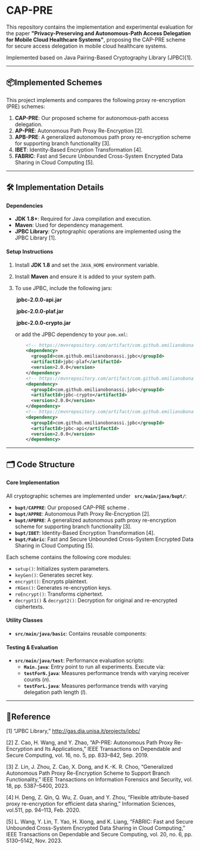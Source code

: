 # CAP-PRE

This repository contains the implementation and experimental evaluation for the paper **"Privacy-Preserving and Autonomous-Path Access Delegation for Mobile Cloud Healthcare Systems"**, proposing the CAP-PRE scheme for secure access delegation in mobile cloud healthcare systems. 

Implemented based on Java Pairing-Based Cryptography Library (JPBC)[1].

---



## 📦Implemented Schemes

This project implements and compares the following proxy re-encryption (PRE) schemes:

1. **CAP-PRE**: Our proposed scheme for autonomous-path access delegation.
2. **AP-PRE**: Autonomous Path Proxy Re-Encryption [2].
3. **APB-PRE**: A generalized autonomous path proxy re-encryption scheme for supporting branch functionality [3].
4. **IBET**: Identity-Based Encryption Transformation [4].
5. **FABRIC**: Fast and Secure Unbounded Cross-System Encrypted Data Sharing in Cloud Computing [5].

---



## 🛠️ Implementation Details

#### Dependencies
- **JDK 1.8+**: Required for Java compilation and execution.  
- **Maven**: Used for dependency management.  
- **JPBC Library**: Cryptographic operations are implemented using the JPBC Library [1].  

#### Setup Instructions
1. Install **JDK 1.8** and set the `JAVA_HOME` environment variable.  

2. Install **Maven** and ensure it is added to your system path.  

3. To use JPBC, include the following jars:

   ​	**jpbc-2.0.0-api.jar**

   ​	**jpbc-2.0.0-plaf.jar**

   ​	**jpbc-2.0.0-crypto.jar**

    or add the JPBC dependency to your `pom.xml`:

   ```xml
       <!-- https://mvnrepository.com/artifact/com.github.emilianobonassi.jpbc/jpbc-plaf -->
       <dependency>
         <groupId>com.github.emilianobonassi.jpbc</groupId>
         <artifactId>jpbc-plaf</artifactId>
         <version>2.0.0</version>
       </dependency>
       <!-- https://mvnrepository.com/artifact/com.github.emilianobonassi.jpbc/jpbc-crypto -->
       <dependency>
         <groupId>com.github.emilianobonassi.jpbc</groupId>
         <artifactId>jpbc-crypto</artifactId>
         <version>2.0.0</version>
       </dependency>
       <!-- https://mvnrepository.com/artifact/com.github.emilianobonassi.jpbc/jpbc-api -->
       <dependency>
         <groupId>com.github.emilianobonassi.jpbc</groupId>
         <artifactId>jpbc-api</artifactId>
         <version>2.0.0</version>
       </dependency>

---



## 🗂️ Code Structure

#### Core Implementation
All cryptographic schemes are implemented under **` src/main/java/bupt/`**:  
- **`bupt/CAPPRE`**: Our proposed CAP-PRE scheme .  
- **`bupt/APPRE`**: Autonomous Path Proxy Re-Encryption [2].
- **`bupt/APBPRE`**: A generalized autonomous path proxy re-encryption scheme for supporting branch functionality [3].
- **`bupt/IBET`**: Identity-Based Encryption Transformation [4].
- **`bupt/Fabric`**: Fast and Secure Unbounded Cross-System Encrypted Data Sharing in Cloud Computing [5].

Each scheme contains the following core modules:  
- `setup()`: Initializes system parameters.  
- `keyGen()`: Generates secret key.  
- `encrypt()`: Encrypts plaintext.  
- `rKGen()`: Generates re-encryption keys.  
- `reEncrypt()`: Transforms ciphertext.  
- `decrypt1()` & `decrypt2()`: Decryption for original and re-encrypted ciphertexts.  

#### Utility Classes  

- **`src/main/java/basic`**: Contains reusable components:  

#### Testing & Evaluation  

- **`src/main/java/test`**: Performance evaluation scripts:  
  - **`Main.java`**: Entry point to run all experiments. Execute via:  
  - **`testForN.java`**: Measures performance trends with varying receiver counts (*n*).  
  - **`testForL.java`**: Measures performance trends with varying delegation path length (*l*).  

---




## 📄Reference

[1] “JPBC Library,” http://gas.dia.unisa.it/projects/jpbc/

[2] Z. Cao, H. Wang, and Y. Zhao, “AP-PRE: Autonomous Path Proxy Re-Encryption and Its Applications,” IEEE Transactions on Dependable and Secure Computing, vol. 16, no. 5, pp. 833–842, Sep. 2019.

[3] Z. Lin, J. Zhou, Z. Cao, X. Dong, and K.-K. R. Choo, “Generalized Autonomous Path Proxy Re-Encryption Scheme to Support Branch Functionality,” IEEE Transactions on Information Forensics and Security, vol. 18, pp. 5387–5400, 2023.

[4] H. Deng, Z. Qin, Q. Wu, Z. Guan, and Y. Zhou, “Flexible attribute-based proxy re-encryption for efficient data sharing,” Information Sciences, vol.511, pp. 94–113, Feb. 2020.

[5] L. Wang, Y. Lin, T. Yao, H. Xiong, and K. Liang, “FABRIC: Fast and Secure Unbounded Cross-System Encrypted Data Sharing in Cloud Computing,” IEEE Transactions on Dependable and Secure Computing, vol. 20, no. 6, pp. 5130–5142, Nov. 2023.
